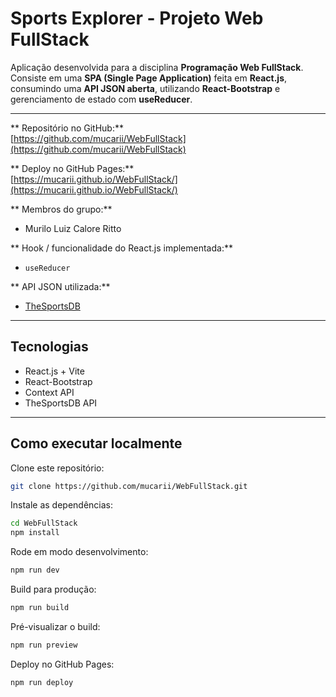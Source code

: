 #  Sports Explorer - Projeto Web FullStack

Aplicação desenvolvida para a disciplina **Programação Web FullStack**.  
Consiste em uma **SPA (Single Page Application)** feita em **React.js**, consumindo uma **API JSON aberta**, utilizando **React-Bootstrap** e gerenciamento de estado com **useReducer**.

---

** Repositório no GitHub:**  
[https://github.com/mucarii/WebFullStack](https://github.com/mucarii/WebFullStack)

** Deploy no GitHub Pages:**  
[https://mucarii.github.io/WebFullStack/](https://mucarii.github.io/WebFullStack/)

** Membros do grupo:**  
- Murilo Luiz Calore Ritto  

** Hook / funcionalidade do React.js implementada:**  
- `useReducer`

** API JSON utilizada:**  
- [TheSportsDB](https://www.thesportsdb.com/api.php)

---

##  Tecnologias
- React.js + Vite  
- React-Bootstrap  
- Context API  
- TheSportsDB API  

---

##  Como executar localmente

Clone este repositório:
```bash
git clone https://github.com/mucarii/WebFullStack.git
```

Instale as dependências:
```bash
cd WebFullStack
npm install
```

Rode em modo desenvolvimento:
```bash
npm run dev
```

Build para produção:
```bash
npm run build
```

Pré-visualizar o build:
```bash
npm run preview
```

Deploy no GitHub Pages:
```bash
npm run deploy
```
